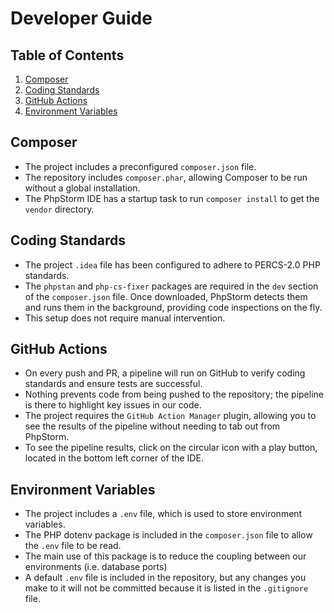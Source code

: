 # Developer Guide

## Table of Contents

1. [Composer](#composer)
2. [Coding Standards](#coding-standards)
3. [GitHub Actions](#github-actions)
4. [Environment Variables](#environment-variables)

## Composer

- The project includes a preconfigured `composer.json` file.
- The repository includes `composer.phar`, allowing Composer to be run without a global installation.
- The PhpStorm IDE has a startup task to run `composer install` to get the `vendor` directory.

## Coding Standards

- The project `.idea` file has been configured to adhere to PERCS-2.0 PHP standards.
- The `phpstan` and `php-cs-fixer` packages are required in the `dev` section of the `composer.json` file. Once
  downloaded, PhpStorm detects them and runs them in the background, providing code inspections on the fly.
- This setup does not require manual intervention.

## GitHub Actions

- On every push and PR, a pipeline will run on GitHub to verify coding standards and ensure tests are successful.
- Nothing prevents code from being pushed to the repository; the pipeline is there to highlight key issues in our code.
- The project requires the `GitHub Action Manager` plugin, allowing you to see the results of the pipeline without
  needing to tab out from PhpStorm.
- To see the pipeline results, click on the circular icon with a play button, located in the bottom left corner of the
  IDE.

## Environment Variables

- The project includes a `.env` file, which is used to store environment variables.
- The PHP dotenv package is included in the `composer.json` file to allow the `.env` file to be read.
- The main use of this package is to reduce the coupling between our environments (i.e. database ports)
- A default `.env` file is included in the repository, but any changes you make to it will not be committed because it
  is
  listed in the `.gitignore` file.
